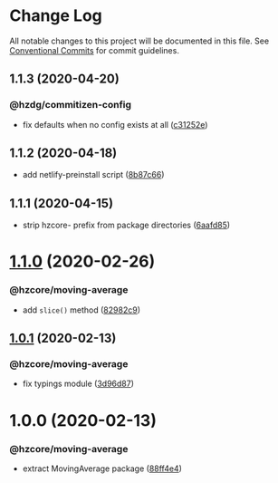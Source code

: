 # Change Log

All notable changes to this project will be documented in this file.
See [Conventional Commits](https://conventionalcommits.org) for commit guidelines.

## 1.1.3 (2020-04-20)


### @hzdg/commitizen-config

* fix defaults when no config exists at all ([c31252e](https://github.com/hzdg/hz-core/commit/c31252e))


## 1.1.2 (2020-04-18)


* add netlify-preinstall script ([8b87c66](https://github.com/hzdg/hz-core/commit/8b87c66))


## 1.1.1 (2020-04-15)


* strip hzcore- prefix from package directories ([6aafd85](https://github.com/hzdg/hz-core/commit/6aafd85))


# [1.1.0](https://github.com/hzdg/hz-core/compare/@hzcore/moving-average@1.0.1...@hzcore/moving-average@1.1.0) (2020-02-26)


### @hzcore/moving-average

* add `slice()` method ([82982c9](https://github.com/hzdg/hz-core/commit/82982c9))


## [1.0.1](https://github.com/hzdg/hz-core/compare/@hzcore/moving-average@1.0.0...@hzcore/moving-average@1.0.1) (2020-02-13)


### @hzcore/moving-average

* fix typings module ([3d96d87](https://github.com/hzdg/hz-core/commit/3d96d87))


# 1.0.0 (2020-02-13)


### @hzcore/moving-average

* extract MovingAverage package ([88ff4e4](https://github.com/hzdg/hz-core/commit/88ff4e4))
